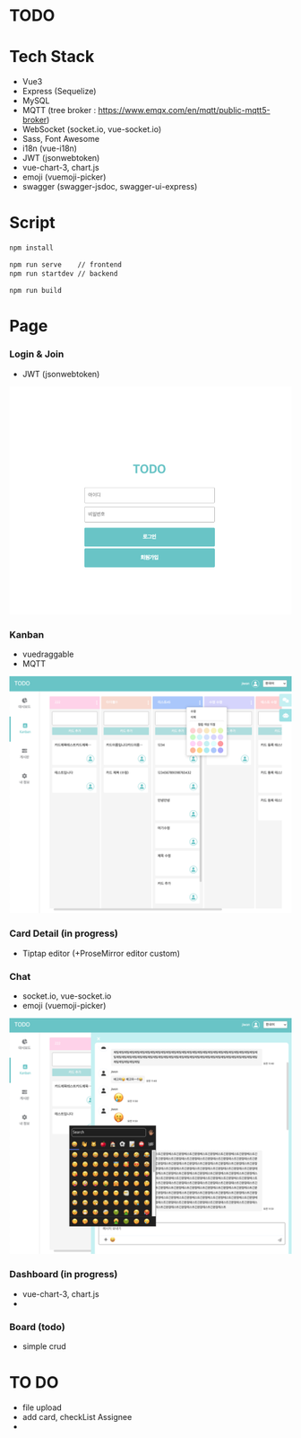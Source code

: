 # TODO

# Tech Stack
- Vue3
- Express (Sequelize)
- MySQL
- MQTT (tree broker : https://www.emqx.com/en/mqtt/public-mqtt5-broker)
- WebSocket (socket.io, vue-socket.io)
- Sass, Font Awesome
- i18n (vue-i18n)
- JWT (jsonwebtoken)
- vue-chart-3, chart.js
- emoji (vuemoji-picker)
- swagger (swagger-jsdoc, swagger-ui-express)


# Script
```
npm install
```
```
npm run serve    // frontend
npm run startdev // backend
```
```
npm run build
```

# Page

### Login & Join
- JWT (jsonwebtoken)

![](frontend/public/login.png)

### Kanban 
- vuedraggable
- MQTT

![](frontend/public/kanban.png)

### Card Detail (in progress)
- Tiptap editor (+ProseMirror editor custom)

### Chat
- socket.io, vue-socket.io
- emoji (vuemoji-picker)

![](frontend/public/chat.png)

### Dashboard (in progress)
- vue-chart-3, chart.js
- 

### Board (todo)
- simple crud


# TO DO
- file upload
- add card, checkList Assignee
- 